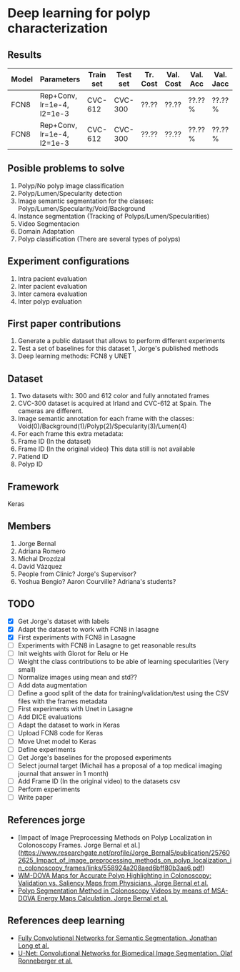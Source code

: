 # Deep learning for polyp characterization

## Results
| Model | Parameters | Train set | Test set | Tr. Cost | Val. Cost | Val. Acc | Val. Jacc | Test Acc | Test Jacc | Epochs |
| --- | --- | --- | --- | --- | --- | --- | --- | --- | --- | --- |
| FCN8 | Rep+Conv, lr=1e-4, l2=1e-3 | CVC-612 | CVC-300 | ??.??  | ??.?? | ??.??%  | ??.??% | ??.??% | ??.??% | ?? |
| FCN8 | Rep+Conv, lr=1e-4, l2=1e-3 | CVC-612 | CVC-300 | ??.??  | ??.?? | ??.??%  | ??.??% | ??.??% | ??.??% | ?? |


## Posible problems to solve
 1. Polyp/No polyp image classification
 2. Polyp/Lumen/Specularity detection 
 3. Image semantic segmentation for the classes: Polyp/Lumen/Specularity/Void/Background
 4. Instance segmentation (Tracking of Polyps/Lumen/Specularities)
 5. Video Segmentacion
 6. Domain Adaptation
 7. Polyp classification (There are several types of polyps)
 
## Experiment configurations
 1. Intra pacient evaluation
 2. Inter pacient evaluation
 3. Inter camera evaluation
 4. Inter polyp evaluation
 
## First paper contributions
 1. Generate a public dataset that allows to perform different experiments
 2. Test a set of baselines for this dataset
  1, Jorge's published methods
  2. Deep learning methods: FCN8 y UNET
 
## Dataset
 1. Two datasets with: 300 and 612 color and fully annotated frames
 2. CVC-300 dataset is acquired at Irland and CVC-612 at Spain. The cameras are different.
 2. Image semantic annotation for each frame with the classes: Void(0)/Background(1)/Polyp(2)/Specularity(3)/Lumen(4)
 3. For each frame this extra metadata:
   1. Frame ID (In the dataset)
   2. Frame ID (In the original video) This data still is not available
   3. Patiend ID
   4. Polyp ID

## Framework
Keras

## Members
 1. Jorge Bernal
 2. Adriana Romero
 3. Michal Drozdzal
 4. David Vázquez
 5. People from Clinic? Jorge's Supervisor?
 7. Yoshua Bengio? Aaron Courville? Adriana's students?

## TODO
 - [X] Get Jorge's dataset with labels
 - [X] Adapt the dataset to work with FCN8 in lasagne
 - [X] First experiments with FCN8 in Lasagne
 - [ ] Experiments with FCN8 in Lasagne to get reasonable results
 - [ ] Init weights with Glorot for Relu or He
 - [ ] Weight the class contributions to be able of learning specularities (Very small)
 - [ ] Normalize images using mean and std??
 - [ ] Add data augmentation
 - [ ] Define a good split of the data for training/validation/test using the CSV files with the frames metadata
 - [ ] First experiments with Unet in Lasagne
 - [ ] Add DICE evaluations
 - [ ] Adapt the dataset to work in Keras
 - [ ] Upload FCN8 code for Keras
 - [ ] Move Unet model to Keras
 - [ ] Define experiments
 - [ ] Get Jorge's baselines for the proposed experiments
 - [ ] Select journal target (Michail has a proposal of a top medical imaging journal that answer in 1 month)
 - [ ] Add Frame ID (In the original video) to the datasets csv
 - [ ] Perform experiments
 - [ ] Write paper

## References jorge
 - [Impact of Image Preprocessing Methods on Polyp Localization in Colonoscopy Frames. Jorge Bernal et al.] (https://www.researchgate.net/profile/Jorge_Bernal5/publication/257602625_Impact_of_image_preprocessing_methods_on_polyp_localization_in_colonoscopy_frames/links/558924a208aed6bff80b3aa6.pdf) 
 - [WM-DOVA Maps for Accurate Polyp Highlighting in Colonoscopy: Validation vs. Saliency Maps from Physicians. Jorge Bernal et al.](http://158.109.8.37/files/BSF2015.pdf)
 - [Polyp Segmentation Method in Colonoscopy Videos by means of MSA-DOVA Energy Maps Calculation. Jorge Bernal et al.](http://158.109.8.37/files/BNS2014.pdf)

## References deep learning
 - [Fully Convolutional Networks for Semantic Segmentation. Jonathan Long et al.](https://arxiv.org/pdf/1411.4038.pdf)
 - [U-Net: Convolutional Networks for Biomedical Image Segmentation. Olaf Ronneberger et al.](https://arxiv.org/pdf/1505.04597.pdf)
